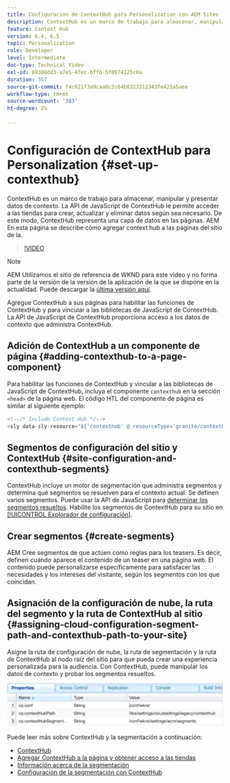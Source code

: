 ```yaml
---
title: Configuración de ContextHub para Personalization con AEM Sites
description: ContextHub es un marco de trabajo para almacenar, manipular y presentar datos de contexto. La API de JavaScript de ContextHub le permite acceder a las tiendas para crear, actualizar y eliminar datos según sea necesario. De este modo, ContextHub representa una capa de datos en las páginas. AEM En esta página se describe cómo agregar context hub a las páginas del sitio de la.
feature: Context Hub
version: 6.4, 6.5
topic: Personalization
role: Developer
level: Intermediate
doc-type: Technical Video
exl-id: 89308dd3-a7e5-4fec-bffb-5f0974125c0a
duration: 357
source-git-commit: f4c621f3a9caa8c2c64b8323312343fe421a5aee
workflow-type: tm+mt
source-wordcount: '383'
ht-degree: 2%

---
```


# Configuración de ContextHub para Personalization {#set-up-contexthub}

ContextHub es un marco de trabajo para almacenar, manipular y presentar datos de contexto. La API de JavaScript de ContextHub le permite acceder a las tiendas para crear, actualizar y eliminar datos según sea necesario. De este modo, ContextHub representa una capa de datos en las páginas. AEM En esta página se describe cómo agregar context hub a las páginas del sitio de la.

>[!VIDEO](https://video.tv.adobe.com/v/23765?quality=12&learn=on)

>[!NOTE]
>
>AEM Utilizamos el sitio de referencia de WKND para este vídeo y no forma parte de la versión de la versión de la aplicación de la que se dispone en la actualidad. Puede descargar la [última versión aquí](https://github.com/adobe/aem-guides-wknd/releases).

Agregue ContextHub a sus páginas para habilitar las funciones de ContextHub y para vincular a las bibliotecas de JavaScript de ContextHub. La API de JavaScript de ContextHub proporciona acceso a los datos de contexto que administra ContextHub.

## Adición de ContextHub a un componente de página {#adding-contexthub-to-a-page-component}

Para habilitar las funciones de ContextHub y vincular a las bibliotecas de JavaScript de ContextHub, incluya el componente `contexthub` en la sección `<head>` de la página web. El código HTL del componente de página es similar al siguiente ejemplo:

```java
<!--/* Include Context Hub */-->
<sly data-sly-resource="${'contexthub' @ resourceType='granite/contexthub/components/contexthub'}"/>
```

## Segmentos de configuración del sitio y ContextHub {#site-configuration-and-contexthub-segments}

ContextHub incluye un motor de segmentación que administra segmentos y determina qué segmentos se resuelven para el contexto actual. Se definen varios segmentos. Puede usar la API de JavaScript para [determinar los segmentos resueltos](https://helpx.adobe.com/experience-manager/6-5/sites/developing/using/ch-adding.html#DeterminingResolvedContextHubSegments). Habilite los segmentos de ContextHub para su sitio en [[!UICONTROL Explorador de configuración]](https://experienceleague.adobe.com/docs/experience-manager-cloud-service/implementing/developing/configurations.html?lang=es).

## Crear segmentos {#create-segments}

AEM Cree segmentos de que actúen como reglas para los teasers. Es decir, definen cuándo aparece el contenido de un teaser en una página web. El contenido puede personalizarse específicamente para satisfacer las necesidades y los intereses del visitante, según los segmentos con los que coincidan.

## Asignación de la configuración de nube, la ruta del segmento y la ruta de ContextHub al sitio {#assigning-cloud-configuration-segment-path-and-contexthub-path-to-your-site}

Asigne la ruta de configuración de nube, la ruta de segmentación y la ruta de ContextHub al nodo raíz del sitio para que pueda crear una experiencia personalizada para la audiencia. Con ContextHub, puede manipular los datos de contexto y probar los segmentos resueltos.

![CRXDE Lite](assets/crx-de-properties.png)

Puede leer más sobre ContextHub y la segmentación a continuación:

* [ContextHub](https://helpx.adobe.com/experience-manager/6-5/sites/developing/using/contexthub.html)
* [Agregar ContextHub a la página y obtener acceso a las tiendas](https://helpx.adobe.com/experience-manager/6-5/sites/developing/using/ch-adding.html)
* [Información acerca de la segmentación](https://helpx.adobe.com/experience-manager/6-5/sites/classic-ui-authoring/using/classic-personalization-campaigns-segmentation.html)
* [Configuración de la segmentación con ContextHub](https://helpx.adobe.com/experience-manager/6-5/sites/administering/using/segmentation.html)
